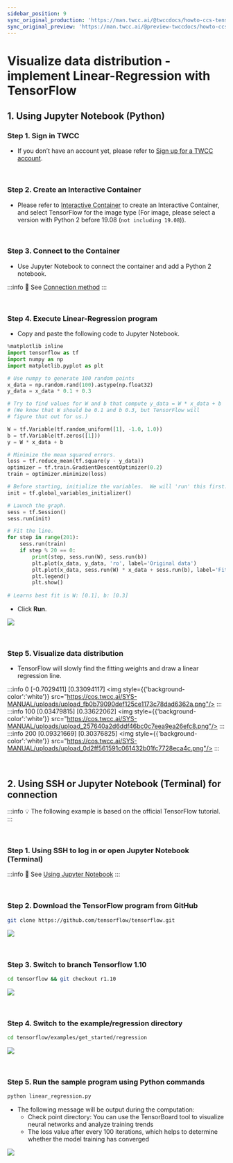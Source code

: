 ```yaml
---
sidebar_position: 9
sync_original_production: 'https://man.twcc.ai/@twccdocs/howto-ccs-tensorflow-visualize-data-distribution-en' 
sync_original_preview: 'https://man.twcc.ai/@preview-twccdocs/howto-ccs-tensorflow-visualize-data-distribution-en' 
---
```


# Visualize data distribution - implement Linear-Regression with TensorFlow


## 1. Using Jupyter Notebook (Python)

### Step 1. Sign in TWCC

- If you don’t have an account yet, please refer to [Sign up for a TWCC account](https://man.twcc.vip/en/docs/member/user-guides/member-key-quota/sign-up-for-twcc/).

<br/>

### Step 2.  Create an Interactive Container

- Please refer to [Interactive Container](https://man.twcc.vip/en/docs/ccs/user-guides/creation-and-connection/create-an-interactive-container) to create an Interactive Container, and select TensorFlow for the image type (For image, please select a version with Python 2 before 19.08 (`not including 19.08`)).

<br/>


### Step 3. Connect to the Container

- Use Jupyter Notebook to connect the container and add a Python 2 notebook.

:::info
:book: See [Connection method](https://man.twcc.vip/en/docs/ccs/user-guides/creation-and-connection/connect-to-your-container/#jupyter-notebook)
:::

<br/>


### Step 4. Execute Linear-Regression program

- Copy and paste the following code to Jupyter Notebook.

```python
%matplotlib inline
import tensorflow as tf
import numpy as np
import matplotlib.pyplot as plt

# Use numpy to generate 100 random points
x_data = np.random.rand(100).astype(np.float32)
y_data = x_data * 0.1 + 0.3

# Try to find values for W and b that compute y_data = W * x_data + b
# (We know that W should be 0.1 and b 0.3, but TensorFlow will
# figure that out for us.)

W = tf.Variable(tf.random_uniform([1], -1.0, 1.0))
b = tf.Variable(tf.zeros([1]))
y = W * x_data + b

# Minimize the mean squared errors.
loss = tf.reduce_mean(tf.square(y - y_data))
optimizer = tf.train.GradientDescentOptimizer(0.2)
train = optimizer.minimize(loss)

# Before starting, initialize the variables.  We will 'run' this first.
init = tf.global_variables_initializer()

# Launch the graph.
sess = tf.Session()
sess.run(init)

# Fit the line.
for step in range(201):
    sess.run(train)
    if step % 20 == 0:
        print(step, sess.run(W), sess.run(b))
        plt.plot(x_data, y_data, 'ro', label='Original data')
        plt.plot(x_data, sess.run(W) * x_data + sess.run(b), label='Fitted line')
        plt.legend()
        plt.show()
        
# Learns best fit is W: [0.1], b: [0.3]
```

- Click **Run**.

![](https://cos.twcc.ai/SYS-MANUAL/uploads/upload_d7aa8421020677a326adb22f508f0ef4.png)

<br/>

### Step 5. Visualize data distribution

- TensorFlow will slowly find the fitting weights and draw a linear regression line.

:::info 0 [-0.7029411] [0.33094117]
<img style={{'background-color':'white'}} src="https://cos.twcc.ai/SYS-MANUAL/uploads/upload_fb0b79090def125ce1173c78dad6362a.png"/>
:::
:::info 100 [0.03479815] [0.33622062]
<img style={{'background-color':'white'}} src="https://cos.twcc.ai/SYS-MANUAL/uploads/upload_257640a2d6ddf46bc0c7eea9ea26efc8.png"/>
:::
:::info 200 [0.09321669] [0.30376825]
<img style={{'background-color':'white'}} src="https://cos.twcc.ai/SYS-MANUAL/uploads/upload_0d2ff561591c061432b01fc7728eca4c.png"/>
:::

<br/>

## 2. Using SSH or Jupyter Notebook (Terminal) for connection

:::info
:bulb: The following example is based on the official TensorFlow tutorial.
:::

<br/>

### Step 1. Using SSH to log in or open Jupyter Notebook (Terminal)

:::info
:book: See [Using Jupyter Notebook](https://man.twcc.vip/en/docs/ccs/user-guides/creation-and-connection/connect-to-your-container/#jupyter-notebook)
:::

<br/>

### Step 2. Download the TensorFlow program from GitHub

```bash
git clone https://github.com/tensorflow/tensorflow.git
```

![](https://cos.twcc.ai/SYS-MANUAL/uploads/upload_94baa375f655c1c8a10cecd3ca0c0d4b.png)

<br/>


### Step 3. Switch to branch Tensorflow 1.10

```bash
cd tensorflow && git checkout r1.10
```
![](https://cos.twcc.ai/SYS-MANUAL/uploads/upload_6b54848bfd66229b4d336c2a804a4584.png)

<br/>


### Step 4. Switch to the example/regression directory

```bash
cd tensorflow/examples/get_started/regression
```

![](https://cos.twcc.ai/SYS-MANUAL/uploads/upload_5a7ccd02f252fa2873aa6b5ad6c7f3f3.png)

<br/>


### Step 5. Run the sample program using Python commands

```bash
python linear_regression.py
```

- The following message will be output during the computation:
    - Check point directory: You can use the TensorBoard tool to visualize neural networks and analyze training trends
    - The loss value after every 100 iterations, which helps to determine whether the model training has converged

![](https://cos.twcc.ai/SYS-MANUAL/uploads/upload_0c66fb2a3b252f1eac4ef50818c90af1.png)